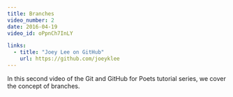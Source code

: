 ```yaml
---
title: Branches
video_number: 2
date: 2016-04-19
video_id: oPpnCh7InLY

links:
  - title: "Joey Lee on GitHub"
    url: https://github.com/joeyklee
---
```


In this second video of the Git and GitHub for Poets tutorial series, we cover the concept of branches.
